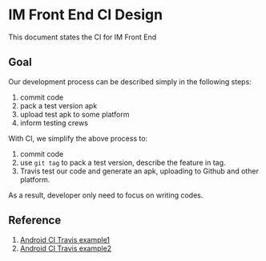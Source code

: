 # IM Front End CI Design

This document states the CI for IM Front End

## Goal

Our development process can be described simply in the following steps:

1. commit code
2. pack a test version apk
3. upload test apk to some platform
4. inform testing crews

With CI, we simplify the above process to:

1. commit code
2. use `git tag` to pack a test version, describe the feature in tag.
3. Travis test our code and generate an apk, uploading to Github and other platform.

As a result, developer only need to focus on writing codes.

## Reference

1. [Android CI Travis example1](https://juejin.im/post/5b2efc34e51d45588346668e)
2. [Android CI Travis example2](https://xucanhui.com/2018/12/15/android-travis-ci/)